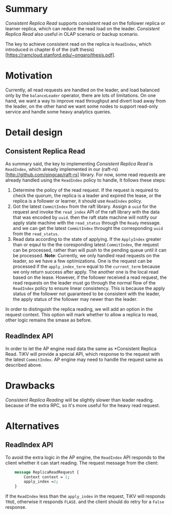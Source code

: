 # Summary
*Consistent Replica Read* supports consistent read on the follower replica or 
learner replica, which can reduce the read load on the leader. *Consistent 
Replica Read* also useful in OLAP scenario or backup scenario.

The key to achieve consistent read on the replica is `ReadIndex`, which 
introduced in chapter 6 of the (raft 
thesis)[https://ramcloud.stanford.edu/~ongaro/thesis.pdf].

# Motivation

Currently, all read requests are handled on the leader, and load balanced only 
by the `balanceLeader` operator, there are lots of limitations. On one hand, we 
want a way to improve read throughput and divert load away from the leader, on 
the other hand we want some nodes to support read-only service and handle some 
heavy analytics queries.

# Detail design

## Consistent Replica Read
As summary said, the key to implementing *Consistent Replica Read* is 
`ReadIndex`, which already implemented in our 
(raft-rs)[http://github.com/pingcap/raft-rs] library. For now, some read 
requests are already handled using the `ReadIndex` policy to handle, It follows 
these steps:

1. Determine the policy of the read request. If the request is required to 
check the quorum, the replica is a leader and expired the lease, or the replica 
is a follower or learner, it should use `ReadIndex` policy.
2. Got the latest `CommitIndex` from the raft library. Assign a `uuid` for the 
request and invoke the `read_index` API of the raft library with the data that 
was encoded by `uuid`. then the raft state machine will notify our apply state 
machine with the `read_status` through the `Ready` message. and we can get the 
latest `CommitIndex` throught the corresponding `uuid` from the `read_status`.
3. Read data according to the state of applying. If the `ApplyIndex` greater 
than or eqaul to the the coresponding latest `CommitIndex`, the request can be 
processed, rather than will push to the pending queue until it can be processed.
**Note**: Currently, we only handled read requests on the leader, so we have a 
few optimizations. One is the request can be processed if the 
`apply_index_term` equal to the `current_term` because we only return success 
after apply. The another one is the local read based on the lease. However, if 
the follower received a read request, the read requests on the leader must go 
through the normal flow of the `ReadIndex` policy to ensure linear consistency. 
This is because the apply status of the follower not guaranteed to be 
consistent with the leader, the apply status of the follower may newer than the 
leader.

In order to distinguish the replica reading, we will add an option in the 
request context. This option will mark whether to allow a replica to read, 
other logic remains the smase as before.

## ReadIndex API
In order to let the AP engine read data the same as *Consistent Replica Read.
TiKV will provide a special API, which response to the request with the latest 
`CommitIndex`. AP engine may need to handle the request same as described above.

# Drawbacks
*Consistent Replica Reading* will be slightly slower than leader reading. 
because of the extra RPC, so it's more useful for the heavy read request.

# Alternatives
## ReadIndex API
To avoid the extra logic in the AP engine, the `ReadIndex` API responds to the 
client whether it can start reading. The request message from the client:
```protobuf
    message ReplicaReadRequest {
        Context context = 1;
        apply_index =2;
    }
```
If the `ReadIndex` less than the `apply_index` in the request, TiKV will 
responds `TRUE`, otherwise it responds `FLASE`. and the client should do retry 
for a `False` response.
